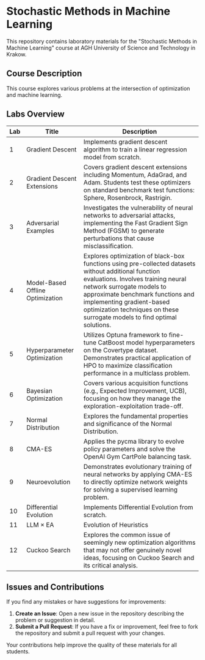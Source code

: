 # Stochastic Methods in Machine Learning

This repository contains laboratory materials for the "Stochastic Methods in Machine Learning" course at AGH University of Science and Technology in Krakow.

## Course Description

This course explores various problems at the intersection of optimization and machine learning.

## Labs Overview

| Lab | Title | Description |
|-----|-------|-------------|
| 1 | Gradient Descent | Implements gradient descent algorithm to train a linear regression model from scratch. |
| 2 | Gradient Descent Extensions | Covers gradient descent extensions including Momentum, AdaGrad, and Adam. Students test these optimizers on standard benchmark test functions: Sphere, Rosenbrock, Rastrigin. |
| 3 | Adversarial Examples | Investigates the vulnerability of neural networks to adversarial attacks, implementing the Fast Gradient Sign Method (FGSM) to generate perturbations that cause misclassification. |
| 4 | Model-Based Offline Optimization | Explores optimization of black-box functions using pre-collected datasets without additional function evaluations. Involves training neural network surrogate models to approximate benchmark functions and implementing gradient-based optimization techniques on these surrogate models to find optimal solutions. |
| 5 | Hyperparameter Optimization | Utilizes Optuna framework to fine-tune CatBoost model hyperparameters on the Covertype dataset. Demonstrates practical application of HPO to maximize classification performance in a multiclass problem. |
| 6 | Bayesian Optimization | Covers various acquisition functions (e.g., Expected Improvement, UCB), focusing on how they manage the exploration-exploitation trade-off. |
| 7 | Normal Distribution | Explores the fundamental properties and significance of the Normal Distribution. |
| 8 | CMA-ES | Applies the pycma library to evolve policy parameters and solve the OpenAI Gym CartPole balancing task. |
| 9 | Neuroevolution | Demonstrates evolutionary training of neural networks by applying CMA-ES to directly optimize network weights for solving a supervised learning problem. |
| 10 | Differential Evolution | Implements Differential Evolution from scratch. |
| 11 | LLM × EA | Evolution of Heuristics |
| 12 | Cuckoo Search | Explores the common issue of seemingly new optimization algorithms that may not offer genuinely novel ideas, focusing on Cuckoo Search and its critical analysis. |

## Issues and Contributions

If you find any mistakes or have suggestions for improvements:

1. **Create an Issue**: Open a new issue in the repository describing the problem or suggestion in detail.
2. **Submit a Pull Request**: If you have a fix or improvement, feel free to fork the repository and submit a pull request with your changes.

Your contributions help improve the quality of these materials for all students.


